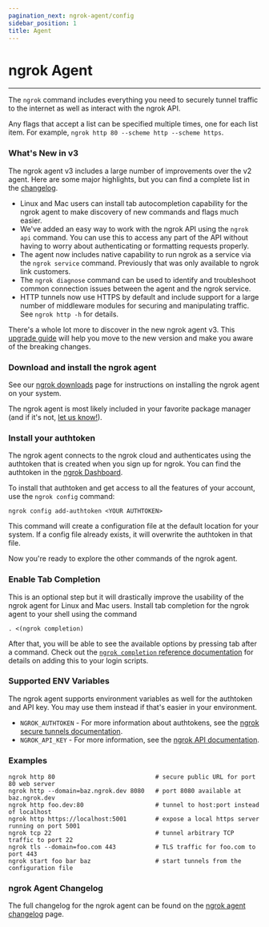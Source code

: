 ```yaml
---
pagination_next: ngrok-agent/config
sidebar_position: 1
title: Agent
---
```


# ngrok Agent
-----------

The `ngrok` command includes everything you need to securely tunnel traffic to the internet as well as interact with the ngrok API.

Any flags that accept a list can be specified multiple times, one for each list item. For example, `ngrok http 80 --scheme http --scheme https`.

### What's New in v3

The ngrok agent v3 includes a large number of improvements over the v2 agent. Here are some major highlights, but you can find a complete list in the [changelog](/ngrok-agent/changelog).

*   Linux and Mac users can install tab autocompletion capability for the ngrok agent to make discovery of new commands and flags much easier.
*   We've added an easy way to work with the ngrok API using the `ngrok api` command. You can use this to access any part of the API without having to worry about authenticating or formatting requests properly.
*   The agent now includes native capability to run ngrok as a service via the `ngrok service` command. Previously that was only available to ngrok link customers.
*   The `ngrok diagnose` command can be used to identify and troubleshoot common connection issues between the agent and the ngrok service.
*   HTTP tunnels now use HTTPS by default and include support for a large number of middleware modules for securing and manipulating traffic. See `ngrok http -h` for details.

There's a whole lot more to discover in the new ngrok agent v3. This [upgrade guide](/guides/upgrade-v2-v3) will help you move to the new version and make you aware of the breaking changes.

### Download and install the ngrok agent

See our [ngrok downloads](https://ngrok.com/download) page for instructions on installing the ngrok agent on your system.

The ngrok agent is most likely included in your favorite package manager (and if it's not, [let us know!](mailto:support@ngrok.com?subject=Request+to+add+the+ngrok+agent+to+a+new+package+manager)).

### Install your authtoken

The ngrok agent connects to the ngrok cloud and authenticates using the authtoken that is created when you sign up for ngrok. You can find the authtoken in the [ngrok Dashboard](https://dashboard.ngrok.com/get-started/your-authtoken).

To install that authtoken and get access to all the features of your account, use the `ngrok config` command:

    ngrok config add-authtoken <YOUR AUTHTOKEN>

This command will create a configuration file at the default location for your system. If a config file already exists, it will overwrite the authtoken in that file.

Now you're ready to explore the other commands of the ngrok agent.

### Enable Tab Completion

This is an optional step but it will drastically improve the usability of the ngrok agent for Linux and Mac users. Install tab completion for the ngrok agent to your shell using the command

    . <(ngrok completion)

After that, you will be able to see the available options by pressing tab after a command. Check out the [`ngrok completion` reference documentation](/ngrok-agent/ngrok#ngrok-completion) for details on adding this to your login scripts.

### Supported ENV Variables

The ngrok agent supports environment variables as well for the authtoken and API key. You may use them instead if that's easier in your environment.

*   `NGROK_AUTHTOKEN` - For more information about authtokens, see the [ngrok secure tunnels documentation](/secure-tunnels/ngrok-agent/tunnel-authtokens).
*   `NGROK_API_KEY` - For more information, see the [ngrok API documentation](/api#authentication).

### Examples

    ngrok http 80                            # secure public URL for port 80 web server
    ngrok http --domain=baz.ngrok.dev 8080   # port 8080 available at baz.ngrok.dev
    ngrok http foo.dev:80                    # tunnel to host:port instead of localhost
    ngrok http https://localhost:5001        # expose a local https server running on port 5001
    ngrok tcp 22                             # tunnel arbitrary TCP traffic to port 22
    ngrok tls --domain=foo.com 443           # TLS traffic for foo.com to port 443
    ngrok start foo bar baz                  # start tunnels from the configuration file

### ngrok Agent Changelog

The full changelog for the ngrok agent can be found on the [ngrok agent changelog](/ngrok-agent/changelog) page.
